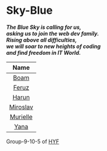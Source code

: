 # Sky-Blue 
***The Blue Sky is calling for us,<br> asking us to join the web dev family.<br> Rising above all difficulties,<br> we will soar to new heights of coding<br>and find freedom in IT World.***

| Name                      | 
|:-----:                    |
| [Boam](./Boam.md)         |
| [Feruz](./Feruz.md)       |
| [Harun](./Harun.md)       |
| [Miroslav](./Miroslav.md) |
| [Murielle](./Murielle.md) |
| [Yana](./Yana.md)         |

Group-9-10-5 of [HYF](https://hackyourfuture.be/)

